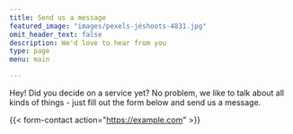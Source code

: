 ```yaml
---
title: Send us a message
featured_image: "images/pexels-jéshoots-4831.jpg"
omit_header_text: false
description: We'd love to hear from you
type: page
menu: main

---
```


Hey! Did you decide on a service yet? No problem, we like to talk about all kinds of things - just fill out the form below and send us a message. 

{{< form-contact action="https://example.com"  >}}

